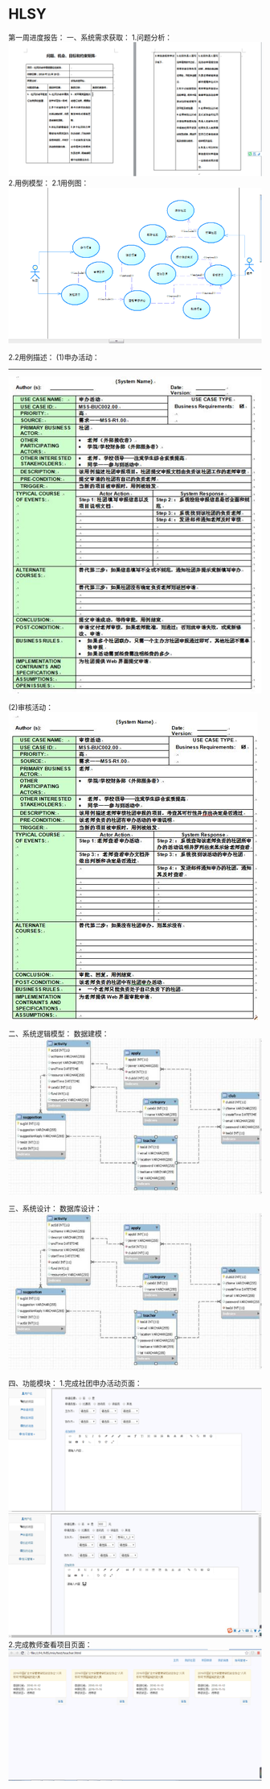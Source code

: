# HLSY
第一周进度报告：
一、系统需求获取：
1.问题分析：
![问题分析](https://github.com/1784196067/HLSY/blob/master/images/wmjz.png)
2.用例模型：
2.1用例图：
![用例图](https://github.com/1784196067/HLSY/blob/master/images/ylt.png)



2.2用例描述：
(1)申办活动：

***

![申办活动](https://github.com/1784196067/HLSY/blob/master/images/ylms1.JPG)

(2)审核活动：
![审核活动](https://github.com/1784196067/HLSY/blob/master/images/ylms2.JPG)

二、系统逻辑模型：
数据建模：
![数据库](https://github.com/1784196067/HLSY/blob/master/images/sjk.jpg)

三、系统设计：
数据库设计：
![数据库](https://github.com/1784196067/HLSY/blob/master/images/sjk.jpg)

四、功能模块：
1.完成社团申办活动页面：
![页面1](https://github.com/1784196067/HLSY/blob/master/images/stsbhd1.png)
![页面2](https://github.com/1784196067/HLSY/blob/master/images/stsbhd2.jpg)
2.完成教师查看项目页面：
![页面3](https://github.com/1784196067/HLSY/blob/master/images/jsym.png)
